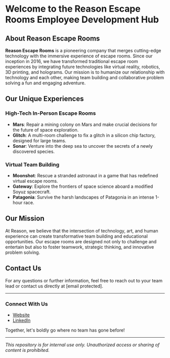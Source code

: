 # Welcome to the Reason Escape Rooms Employee Development Hub

## About Reason Escape Rooms

**Reason Escape Rooms** is a pioneering company that merges cutting-edge technology with the immersive experience of escape rooms. Since our inception in 2016, we have transformed traditional escape room experiences by integrating future technologies like virtual reality, robotics, 3D printing, and holograms. Our mission is to humanize our relationship with technology and each other, making team building and collaborative problem solving a fun and engaging adventure.

## Our Unique Experiences

### High-Tech In-Person Escape Rooms
- **Mars**: Repair a mining colony on Mars and make crucial decisions for the future of space exploration.
- **Glitch**: A multi-room challenge to fix a glitch in a silicon chip factory, designed for large teams.
- **Sonar**: Venture into the deep sea to uncover the secrets of a newly discovered species.

### Virtual Team Building
- **Moonshot**: Rescue a stranded astronaut in a game that has redefined virtual escape rooms.
- **Gateway**: Explore the frontiers of space science aboard a modified Soyuz spacecraft.
- **Patagonia**: Survive the harsh landscapes of Patagonia in an intense 1-hour race.

## Our Mission

At Reason, we believe that the intersection of technology, art, and human experience can create transformative team building and educational opportunities. Our escape rooms are designed not only to challenge and entertain but also to foster teamwork, strategic thinking, and innovative problem solving.

## Contact Us

For any questions or further information, feel free to reach out to your team lead or contact us directly at [email protected].

---

### Connect With Us
- [Website](https://www.tryreason.com/)
- [LinkedIn](https://www.linkedin.com/company/tryreason)

Together, let's boldly go where no team has gone before!

---

*This repository is for internal use only. Unauthorized access or sharing of content is prohibited.*
